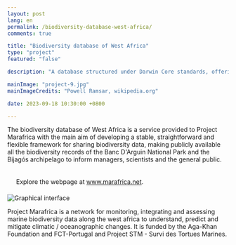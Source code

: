 ```yaml
---
layout: post
lang: en
permalink: /biodiversity-database-west-africa/
comments: true

title: "Biodiversity database of West Africa"
type: "project"
featured: "false"

description: "A database structured under Darwin Core standards, offering a stable, straightforward and flexible framework for sharing biodiversity data."

mainImage: "project-9.jpg"
mainImageCredits: "Powell Ramsar, wikipedia.org"

date: 2023-09-18 10:30:00 +0800

---
```


The biodiversity database of West Africa is a service provided to Project Marafrica with the main aim of developing a stable, straightforward and flexible framework for sharing biodiversity data, making publicly available all the biodiversity records of the Banc D'Arguin National Park and the Bijagós archipelago to inform managers, scientists and the general public.

<div style="padding: 20px" class="border-radius-05 bg-gray font-family-secondary font-small text-dark">
Explore the webpage at <a target="_black" href="http://marafrica.net">www.marafrica.net</a>.
</div>

<img src="{{ site.baseurl }}/assets/images/posts/project-9-2.png" alt="Graphical interface" style="max-height: 525px;">

Project Marafrica is a network for monitoring, integrating and assessing marine biodiversity data along the west africa to understand, predict and mitigate climatic / oceanographic changes. It is funded by the Aga-Khan Foundation and FCT-Portugal and Project STM - Survi des Tortues Marines.